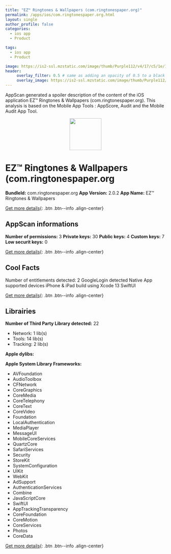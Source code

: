 ```yaml
---
title: "EZ™ Ringtones & Wallpapers (com.ringtonespaper.org)"
permalink: /apps/ios/com.ringtonespaper.org.html
layout: single
author_profile: false
categories: 
  - ios app 
  - Product 

tags: 
  - ios app 
  - Product 

image: https://is2-ssl.mzstatic.com/image/thumb/Purple112/v4/17/c5/1e/17c51e0b-1dc4-08d0-e7e3-133b1e3d99a2/AppIcon-1x_U007emarketing-0-10-0-85-220.png/512x512bb.jpg
header: 
     overlay_filter: 0.5 # same as adding an opacity of 0.5 to a black background
     overlay_image: https://is2-ssl.mzstatic.com/image/thumb/Purple112/v4/17/c5/1e/17c51e0b-1dc4-08d0-e7e3-133b1e3d99a2/AppIcon-1x_U007emarketing-0-10-0-85-220.png/512x512bb.jpg
---
```

AppScan generated a spoiler description of the content of the iOS application EZ™ Ringtones & Wallpapers (com.ringtonespaper.org). This analysis is based on the Mobile App Tools : AppScore, Audit and the Mobile Audit App Tool.

  
  
<div style="text-align: center;"><img src="https://is2-ssl.mzstatic.com/image/thumb/Purple112/v4/17/c5/1e/17c51e0b-1dc4-08d0-e7e3-133b1e3d99a2/AppIcon-1x_U007emarketing-0-10-0-85-220.png/512x512bb.jpg" width="100" height="100"></div>  
  
# EZ™ Ringtones & Wallpapers (com.ringtonespaper.org

**BundleId:** com.ringtonespaper.org
**App Version:** 2.0.2
**App Name:** EZ™ Ringtones & Wallpapers


[Get more details](/pricing.html){: .btn .btn--info .align-center}  
  
## AppScan informations 

**Number of permissions:** 3
**Private keys:** 30
**Public keys:** 4
**Custom keys:** 7
**Low securit keys:** 0
  
[Get more details](/pricing.html){: .btn .btn--info .align-center}

## Cool Facts

Number of entitlements detected: 2
GoogleLogin detected
Native App
supported devices iPhone & iPad
build using Xcode 13
SwiftUI
  
[Get more details](/pricing.html){: .btn .btn--info .align-center}

## Librairies 
**Number of Third Party Library detected:** 22
- Network: 1 lib(s)
- Tools: 14 lib(s)
- Tracking: 2 lib(s)

**Apple dylibs:**


**Apple System Library Frameworks:**
- AVFoundation
- AudioToolbox
- CFNetwork
- CoreGraphics
- CoreMedia
- CoreTelephony
- CoreText
- CoreVideo
- Foundation
- LocalAuthentication
- MediaPlayer
- MessageUI
- MobileCoreServices
- QuartzCore
- SafariServices
- Security
- StoreKit
- SystemConfiguration
- UIKit
- WebKit
- AdSupport
- AuthenticationServices
- Combine
- JavaScriptCore
- SwiftUI
- AppTrackingTransparency
- CoreFoundation
- CoreMotion
- CoreServices
- Photos
- CoreData


  
[Get more details](/pricing.html){: .btn .btn--info .align-center}

